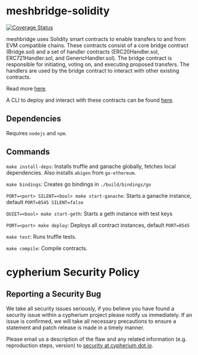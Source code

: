 # meshbridge-solidity

[![Coverage Status](https://coveralls.io/repos/github/cypherium/meshbridge-solidity/badge.svg?branch=master)](https://coveralls.io/github/cypherium/meshbridge-solidity?branch=master)

meshbridge uses Solidity smart contracts to enable transfers to and from EVM compatible chains. These contracts consist of a core bridge contract (Bridge.sol) and a set of handler contracts (ERC20Handler.sol, ERC721Handler.sol, and GenericHandler.sol). The bridge contract is responsible for initiating, voting on, and executing proposed transfers. The handlers are used by the bridge contract to interact with other existing contracts.

Read more [here](https://meshbridge.cypherium.io/).

A CLI to deploy and interact with these contracts can be found [here](https://github.com/cypherium/meshbridge-deploy/tree/master/cb-sol-cli).

## Dependencies

Requires `nodejs` and `npm`.

## Commands

`make install-deps`: Installs truffle and ganache globally, fetches local dependencies. Also installs `abigen` from `go-ethereum`.

`make bindings`: Creates go bindings in `./build/bindings/go`

`PORT=<port> SILENT=<bool> make start-ganache`: Starts a ganache instance, default `PORT=8545 SILENT=false`

`QUIET=<bool> make start-geth`: Starts a geth instance with test keys

`PORT=<port> make deploy`: Deploys all contract instances, default `PORT=8545`

`make test`: Runs truffle tests.

`make compile`: Compile contracts.

# cypherium Security Policy

## Reporting a Security Bug

We take all security issues seriously, if you believe you have found a security issue within a cypherium
project please notify us immediately. If an issue is confirmed, we will take all necessary precautions 
to ensure a statement and patch release is made in a timely manner.

Please email us a description of the flaw and any related information (e.g. reproduction steps, version) to
[security at cypherium dot io](mailto:security@cypherium.io).


